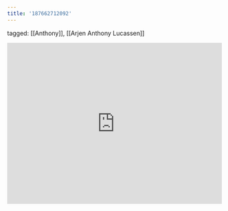 ```yaml
---
title: '187662712092'
---
```

tagged: [[Anthony]], [[Arjen Anthony Lucassen]]
<iframe allow="accelerometer; autoplay; clipboard-write; encrypted-media; gyroscope; picture-in-picture" allowfullscreen="" frameborder="0" height="375" id="youtube_iframe" src="https://www.youtube.com/embed/Cnb8EDpoe0g?feature=oembed&amp;enablejsapi=1&amp;origin=https://safe.txmblr.com&amp;wmode=opaque" width="500"></iframe>